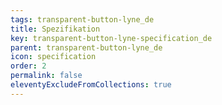 ```yaml
---
tags: transparent-button-lyne_de
title: Spezifikation
key: transparent-button-lyne-specification_de
parent: transparent-button-lyne_de
icon: specification
order: 2
permalink: false
eleventyExcludeFromCollections: true
---
```


